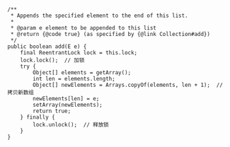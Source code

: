     /**
     * Appends the specified element to the end of this list.
     *
     * @param e element to be appended to this list
     * @return {@code true} (as specified by {@link Collection#add})
     */
    public boolean add(E e) {
        final ReentrantLock lock = this.lock;
        lock.lock();  // 加锁
        try {
            Object[] elements = getArray();
            int len = elements.length;
            Object[] newElements = Arrays.copyOf(elements, len + 1);  // 拷贝新数组
            newElements[len] = e;
            setArray(newElements);
            return true;
        } finally {
            lock.unlock();  // 释放锁
        }
    }

